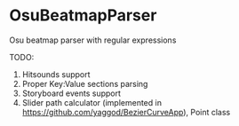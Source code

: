 # OsuBeatmapParser
Osu beatmap parser with regular expressions


TODO:
  1) Hitsounds support
  2) Proper Key:Value sections parsing 
  3) Storyboard events support
  4) Slider path calculator (implemented in https://github.com/yaggod/BezierCurveApp), Point class
